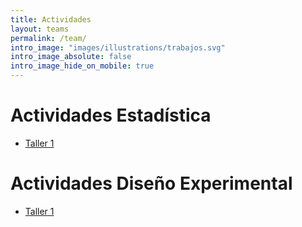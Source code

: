 ```yaml
---
title: Actividades
layout: teams
permalink: /team/
intro_image: "images/illustrations/trabajos.svg"
intro_image_absolute: false
intro_image_hide_on_mobile: true
---
```


# Actividades Estadística

- [Taller 1](/actividades/Statistics-202401/01-actividad/Actividad-01.html)

# Actividades Diseño Experimental

- [Taller 1](https://edimer.quarto.pub/taller-1/)

